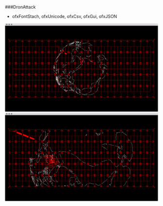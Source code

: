 ###DronAttack

- ofxFontStach, ofxUnicode, ofxCsv, ofxGui, ofxJSON    

![captureImages/capture_01.png](captureImages/capture_01.png)    
![captureImages/capture_02.png](captureImages/capture_02.png)    


